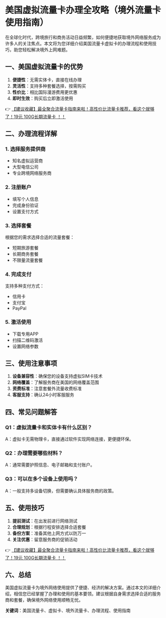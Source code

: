 # 美国虚拟流量卡办理全攻略（境外流量卡使用指南）

在全球化时代，跨境旅行和商务活动日益频繁，如何便捷地获取境外网络服务成为许多人的关注焦点。本文将为您详细介绍美国流量卡虚拟卡的办理流程和使用技巧，助您轻松解决境外上网难题。

## 一、美国虚拟流量卡的优势

1. **便捷性**：无需实体卡，直接在线办理
2. **灵活性**：支持多种套餐选择，按需购买
3. **性价比**：相比国际漫游费用更优惠
4. **即时生效**：购买后立即激活使用

👉 [【建议收藏】最全聚合流量卡指南来啦！高性价比流量卡推荐，看这个就够了！19元 100G长期流量卡 ！！](https://bit.ly/Liuliangka)

## 二、办理流程详解

### 1. 选择服务提供商
- 知名虚拟运营商
- 大型电信公司
- 专业跨境网络服务商

### 2. 注册账户
- 填写个人信息
- 完成身份验证
- 设置支付方式

### 3. 选择套餐
根据您的需求选择合适的流量套餐：
- 短期旅游套餐
- 长期商务套餐
- 不限量流量套餐

### 4. 完成支付
支持多种支付方式：
- 信用卡
- 支付宝
- PayPal

### 5. 激活使用
- 下载专用APP
- 扫描二维码激活
- 设置网络参数

## 三、使用注意事项

1. **设备兼容性**：确保您的设备支持虚拟SIM卡技术
2. **网络覆盖**：了解服务商在美国的网络覆盖范围
3. **资费标准**：注意套餐外流量收费标准
4. **客服支持**：确认24小时客服服务

## 四、常见问题解答

### Q1：虚拟流量卡和实体卡有什么区别？
A：虚拟卡无需物理卡，直接通过软件实现网络连接，更便捷环保。

### Q2：办理需要哪些材料？
A：通常需要护照信息、电子邮箱和支付账户。

### Q3：可以在多个设备上使用吗？
A：一般支持多设备切换，但需要确认具体服务商的政策。

## 五、使用技巧

1. **提前测试**：在出发前进行网络测试
2. **合理规划**：根据行程安排选择合适套餐
3. **备份方案**：准备其他上网方式以防万一
4. **关注优惠**：留意服务商的促销活动

👉 [【建议收藏】最全聚合流量卡指南来啦！高性价比流量卡推荐，看这个就够了！19元 100G长期流量卡 ！！](https://bit.ly/Liuliangka)

## 六、总结

美国虚拟流量卡为境外网络使用提供了便捷、经济的解决方案。通过本文的详细介绍，相信您已经掌握了办理和使用的基本要领。建议根据自身需求选择合适的服务商和套餐，确保境外网络使用顺畅无忧。

**关键词**：美国流量卡、虚拟卡、境外流量卡、办理流程、使用指南